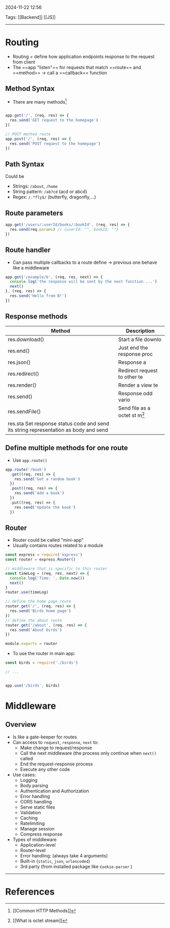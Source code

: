 2024-11-22 12:56

Tags: [[Backend]] [[JS]]

---

# Routing
- Routing = define how application endpoints response to the request from client
- The ==app "listen"== for requests that match ==route== and ==method== -> call a ==callback== function
## Method Syntax
- There are many methods[^1]
```js

app.get('/', (req, res) => {
  res.send('GET request to the homepage')
})

// POST method route
app.post('/', (req, res) => {
  res.send('POST request to the homepage')
})

```
## Path Syntax
Could be
- Strings: `/about`, `/home`
- String pattern: `/ab?cd` (acd or abcd)
- Regex: `/.*fly$/` (butterfly, dragonfly,...)
## Route parameters
```javascript
app.get('/users/:userId/books/:bookId', (req, res) => {
  res.send(req.params) // {userId: "", bookId: ""}
})
```
## Route handler
- Can pass multiple callbacks to a route define -> previous one behave like a middleware
```js
app.get('/example/b', (req, res, next) => {
  console.log('the response will be sent by the next function ...')
  next()
}, (req, res) => {
  res.send('Hello from B!')
})
```
## Response methods

| Method         | Description                                                          |
| -------------- | ------------------------------------------------------------------- |
| res.download() | Start a file downlo                                                  |
| res.end()      | Just end the response proc                                           |
| res.json()     | Response a                                                           |
| res.redirect() | Redirect request to other                                      te    |
| res.render()   | Render a view te                                                     |
| res.send()     | Response odd vario                                                   |
| res.sendFile() | Send file as a octet st                                     m[^2]    |
| res.sta Set response status code and send its string representation as body and send  |
## Define multiple methods for one route 
- Use `app.route()`
```js
app.route('/book')
  .get((req, res) => {
    res.send('Get a random book')
  })
  .post((req, res) => {
    res.send('Add a book')
  })
  .put((req, res) => {
    res.send('Update the book')
  })
```
## Router
- Router could be called "mini-app"
- Usually contains routes related to a module
```js
const express = require('express')
const router = express.Router()

// middleware that is specific to this router
const timeLog = (req, res, next) => {
  console.log('Time: ', Date.now())
  next()
}
router.use(timeLog)

// define the home page route
router.get('/', (req, res) => {
  res.send('Birds home page')
})
// define the about route
router.get('/about', (req, res) => {
  res.send('About birds')
})

module.exports = router
```
- To use the router in main app:
```js
const birds = require('./birds')

// ...


app.use('/birds', birds)
```

# Middleware
## Overview
- Is like a gate-keeper for routes
- Can access to `request`, `response`, `next` to:
	- Make change to request/response
	- Call the next middleware (the process only continue when `next()` called
	- End the request-response process
	- Execute any other code
- Use cases:
	- Logging
	- Body parsing
	- Authentication and Authorization
	- Error handling
	- CORS handling
	- Serve static files
	- Validation
	- Caching
	- Ratelimiting
	- Manage session
	- Compress response
- Types of middleware
	- Application-level
	- Router-level
	- Error handling: (always take 4 arguments)
	- Built-in (`static`, `json`, `urlencoded`)
	- 3rd party (from installed package like c`ookie-parser` )



---
# References

[^1]: [[Common HTTP Methods]]
[^2]: [[What is octet stream]]